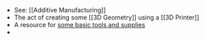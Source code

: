 - See: [[Additive Manufacturing]]
- The act of creating some [[3D Geometry]] using a [[3D Printer]]
- A resource for [some basic tools and supplies](http://projects.ttlexceeded.com/3dprinting_tools.html)
-